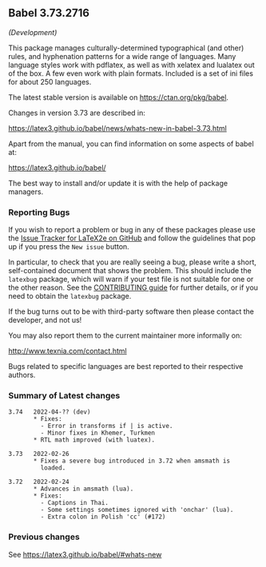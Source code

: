 ## Babel 3.73.2716

*(Development)*

This package manages culturally-determined typographical (and other)
rules, and hyphenation patterns for a wide range of languages. Many
language styles work with pdflatex, as well as with xelatex and
lualatex out of the box. A few even work with plain formats. Included
is a set of ini files for about 250 languages.

The latest stable version is available on <https://ctan.org/pkg/babel>.

Changes in version 3.73 are described in:

https://latex3.github.io/babel/news/whats-new-in-babel-3.73.html

Apart from the manual, you can find information on some aspects of babel at:

https://latex3.github.io/babel/

The best way to install and/or update it is with the help of package
managers.

### Reporting Bugs

If you wish to report a problem or bug in any of these packages please
use the
[Issue Tracker for LaTeX2e on GitHub](https://github.com/latex3/babel/issues)
and follow the guidelines that pop up if you press the `New issue`
button.

In particular, to check that you are really seeing a bug, please write
a short, self-contained document that shows the problem. This should
include the `latexbug` package, which will warn if your test file is
not suitable for one or the other reason. See the
[CONTRIBUTING guide](https://github.com/latex3/latex2e/blob/master/CONTRIBUTING.md)
for further details, or if you need to obtain the `latexbug` package.

If the bug turns out to be with third-party software then please
contact the developer, and not us!

You may also report them to the current maintainer more informally on:

   http://www.texnia.com/contact.html

Bugs related to specific languages are best reported to their
respective authors.

### Summary of Latest changes
```
3.74   2022-04-?? (dev)
       * Fixes:
         - Error in transforms if | is active.
         - Minor fixes in Khemer, Turkmen
       * RTL math improved (with luatex).
         
3.73   2022-02-26
       * Fixes a severe bug introduced in 3.72 when amsmath is
         loaded.

3.72   2022-02-24
       * Advances in amsmath (lua).
       * Fixes:
         - Captions in Thai.
         - Some settings sometimes ignored with 'onchar' (lua).
         - Extra colon in Polish 'cc' (#172)
```

### Previous changes

See https://latex3.github.io/babel/#whats-new

